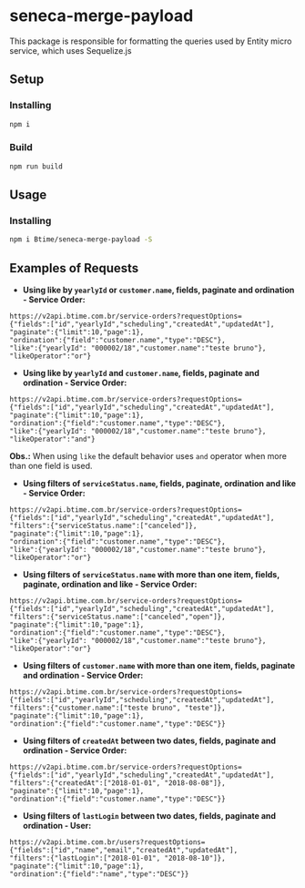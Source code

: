 # seneca-merge-payload

This package is responsible for formatting the queries used by Entity micro service, which uses Sequelize.js

## Setup

### Installing

```bash
npm i
```

### Build

```bash
npm run build
```

## Usage

### Installing

```bash
npm i Btime/seneca-merge-payload -S
```

## Examples of Requests

- **Using like by `yearlyId` or `customer.name`, fields, paginate and ordination - Service Order:**

```
https://v2api.btime.com.br/service-orders?requestOptions=
{"fields":["id","yearlyId","scheduling","createdAt","updatedAt"],
"paginate":{"limit":10,"page":1},
"ordination":{"field":"customer.name","type":"DESC"},
"like":{"yearlyId": "000002/18","customer.name":"teste bruno"},
"likeOperator":"or"}
```

- **Using like by `yearlyId` and `customer.name`, fields, paginate and ordination - Service Order:**

```
https://v2api.btime.com.br/service-orders?requestOptions=
{"fields":["id","yearlyId","scheduling","createdAt","updatedAt"],
"paginate":{"limit":10,"page":1},
"ordination":{"field":"customer.name","type":"DESC"},
"like":{"yearlyId": "000002/18","customer.name":"teste bruno"},
"likeOperator":"and"}
```

**Obs.:** When using `like` the default behavior uses `and` operator when more than one field is used.

- **Using filters of `serviceStatus.name`, fields, paginate, ordination and like - Service Order:**

```
https://v2api.btime.com.br/service-orders?requestOptions=
{"fields":["id","yearlyId","scheduling","createdAt","updatedAt"],
"filters":{"serviceStatus.name":["canceled"]},
"paginate":{"limit":10,"page":1},
"ordination":{"field":"customer.name","type":"DESC"},
"like":{"yearlyId": "000002/18","customer.name":"teste bruno"},
"likeOperator":"or"}
```

- **Using filters of `serviceStatus.name` with more than one item, fields, paginate, ordination and like - Service Order:**

```
https://v2api.btime.com.br/service-orders?requestOptions=
{"fields":["id","yearlyId","scheduling","createdAt","updatedAt"],
"filters":{"serviceStatus.name":["canceled","open"]},
"paginate":{"limit":10,"page":1},
"ordination":{"field":"customer.name","type":"DESC"},
"like":{"yearlyId": "000002/18","customer.name":"teste bruno"},
"likeOperator":"or"}
```

- **Using filters of `customer.name` with more than one item, fields, paginate and ordination - Service Order:**

```
https://v2api.btime.com.br/service-orders?requestOptions=
{"fields":["id","yearlyId","scheduling","createdAt","updatedAt"],
"filters":{"customer.name":["teste bruno", "teste"]},
"paginate":{"limit":10,"page":1},
"ordination":{"field":"customer.name","type":"DESC"}}
```

- **Using filters of `createdAt` between two dates, fields, paginate and ordination - Service Order:**

```
https://v2api.btime.com.br/service-orders?requestOptions=
{"fields":["id","yearlyId","scheduling","createdAt","updatedAt"],
"filters":{"createdAt":["2018-01-01", "2018-08-08"]},
"paginate":{"limit":10,"page":1},
"ordination":{"field":"customer.name","type":"DESC"}}
```

- **Using filters of `lastLogin` between two dates, fields, paginate and ordination - User:**

```
https://v2api.btime.com.br/users?requestOptions=
{"fields":["id","name","email","createdAt","updatedAt"],
"filters":{"lastLogin":["2018-01-01", "2018-08-10"]},
"paginate":{"limit":10,"page":1},
"ordination":{"field":"name","type":"DESC"}}
```

